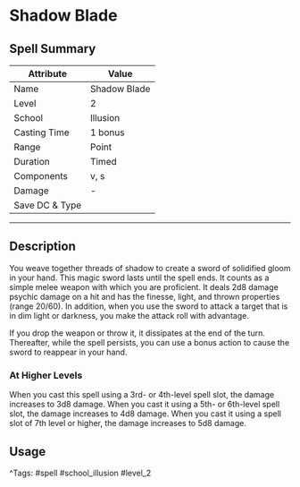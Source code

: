 # Shadow Blade

## Spell Summary

| Attribute        | Value                  |
|------------------|------------------------|
| Name             | Shadow Blade                 |
| Level            | 2                |
| School           | Illusion          |
| Casting Time     | 1 bonus              |
| Range            | Point            |
| Duration         | Timed             |
| Components       | v, s             |
| Damage           | -               |
| Save DC & Type   |              |

---

## Description

You weave together threads of shadow to create a sword of solidified gloom in your hand. This magic sword lasts until the spell ends. It counts as a simple melee weapon with which you are proficient. It deals 2d8 damage psychic damage on a hit and has the finesse, light, and thrown properties (range 20/60). In addition, when you use the sword to attack a target that is in dim light or darkness, you make the attack roll with advantage.

If you drop the weapon or throw it, it dissipates at the end of the turn. Thereafter, while the spell persists, you can use a bonus action to cause the sword to reappear in your hand.

### At Higher Levels
When you cast this spell using a 3rd- or 4th-level spell slot, the damage increases to 3d8 damage. When you cast it using a 5th- or 6th-level spell slot, the damage increases to 4d8 damage. When you cast it using a spell slot of 7th level or higher, the damage increases to 5d8 damage.

## Usage


^Tags: #spell #school_illusion #level_2
